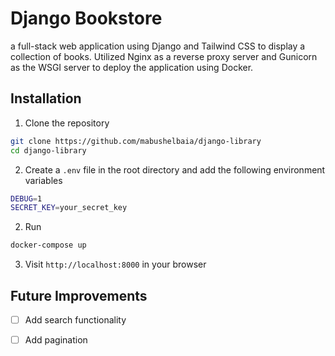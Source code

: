 # Django Bookstore
a full-stack web application using Django and Tailwind CSS to display a collection of books. Utilized Nginx as a reverse proxy server and Gunicorn as the WSGI server to deploy the application using Docker.
## Installation
1. Clone the repository
```bash
git clone https://github.com/mabushelbaia/django-library
cd django-library
```
2. Create a `.env` file in the root directory and add the following environment variables
```bash
DEBUG=1
SECRET_KEY=your_secret_key
```
2. Run 
```bash
docker-compose up
```
3. Visit `http://localhost:8000` in your browser

## Future Improvements
- [ ] Add search functionality
- [ ] Add pagination

 
